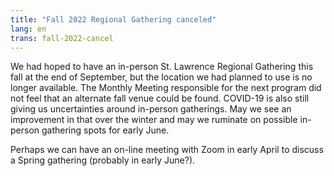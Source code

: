 ```yaml
---
title: "Fall 2022 Regional Gathering canceled"
lang: en
trans: fall-2022-cancel
---
```

We had hoped to have an in-person St. Lawrence Regional Gathering this fall at the end of September, but the location we had planned to use is no longer available. The Monthly Meeting responsible for the next program did not feel that an alternate fall venue could be found. COVID-19 is also still giving us uncertainties around in-person gatherings. May we see an improvement in that over the winter and may we ruminate on possible in-person gathering spots for early June.

Perhaps we can have an on-line meeting with Zoom in early April to discuss a Spring gathering (probably in early June?).

